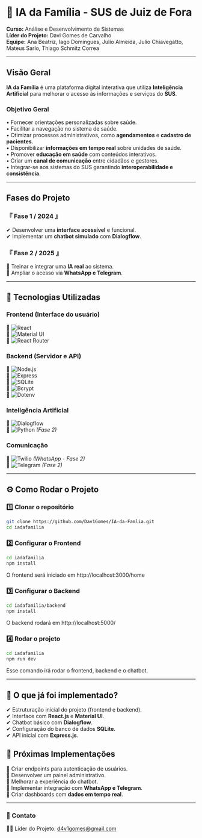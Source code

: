 # 🤖 IA da Família - SUS de Juiz de Fora  
**Curso:** Análise e Desenvolvimento de Sistemas  
**Líder do Projeto:** Davi Gomes de Carvalho  
**Equipe:** Ana Beatriz, Iago Domingues, Julio Almeida, Julio Chiavegatto, Mateus Sarlo, Thiago Schmitz Correa  

---

## Visão Geral  
**IA da Família** é uma plataforma digital interativa que utiliza **Inteligência Artificial** para melhorar o acesso às informações e serviços do **SUS**.  

### **Objetivo Geral**  
• Fornecer orientações personalizadas sobre saúde.  
• Facilitar a navegação no sistema de saúde.  
• Otimizar processos administrativos, como **agendamentos** e **cadastro de pacientes**.  
• Disponibilizar **informações em tempo real** sobre unidades de saúde.  
• Promover **educação em saúde** com conteúdos interativos.  
• Criar um **canal de comunicação** entre cidadãos e gestores.  
• Integrar-se aos sistemas do SUS garantindo **interoperabilidade e consistência**.  

---

## **Fases do Projeto**  

### **『 Fase 1 / 2024 』**
✔ Desenvolver uma **interface acessível** e funcional.  
✔ Implementar um **chatbot simulado** com **Dialogflow**.  

### **『 Fase 2 / 2025 』**
🚧 Treinar e integrar uma **IA real** ao sistema.  
🚧 Ampliar o acesso via **WhatsApp e Telegram**.  

---

## 🚀 **Tecnologias Utilizadas**  

### **Frontend** (Interface do usuário)  
🔹 ![React](https://img.shields.io/badge/React-%2361DAFB.svg?style=for-the-badge&logo=react&logoColor=black)  
🔹 ![Material UI](https://img.shields.io/badge/Material%20UI-%230081CB.svg?style=for-the-badge&logo=mui&logoColor=white)  
🔹 ![React Router](https://img.shields.io/badge/React%20Router-%23CA4245.svg?style=for-the-badge&logo=react-router&logoColor=white)  

### **Backend** (Servidor e API)  
🔹 ![Node.js](https://img.shields.io/badge/Node.js-%23339933.svg?style=for-the-badge&logo=node.js&logoColor=white)  
🔹 ![Express](https://img.shields.io/badge/Express.js-%23000000.svg?style=for-the-badge&logo=express&logoColor=white)  
🔹 ![SQLite](https://img.shields.io/badge/SQLite-%2307405e.svg?style=for-the-badge&logo=sqlite&logoColor=white)  
🔹 ![Bcrypt](https://img.shields.io/badge/Bcrypt-%2300A5E0.svg?style=for-the-badge)  
🔹 ![Dotenv](https://img.shields.io/badge/Dotenv-%23E34F26.svg?style=for-the-badge)  

### **Inteligência Artificial**  
🔹 ![Dialogflow](https://img.shields.io/badge/Dialogflow-%23FF9800.svg?style=for-the-badge&logo=dialogflow&logoColor=white)  
🔹 ![Python](https://img.shields.io/badge/Python-%233776AB.svg?style=for-the-badge&logo=python&logoColor=white) *(Fase 2)*  

### **Comunicação**  
🔹 ![Twilio](https://img.shields.io/badge/Twilio-%23F22F46.svg?style=for-the-badge&logo=twilio&logoColor=white) *(WhatsApp - Fase 2)*  
🔹 ![Telegram](https://img.shields.io/badge/Telegram%20Bot-%2326A5E4.svg?style=for-the-badge&logo=telegram&logoColor=white) *(Fase 2)*  

---

## ⚙️ **Como Rodar o Projeto**  

### **1️⃣ Clonar o repositório**  
```bash
git clone https://github.com/Dav1Gomes/IA-da-Famlia.git
cd iadafamilia
```

### **2️⃣ Configurar o Frontend**  
```bash
cd iadafamilia
npm install

``` 
O frontend será iniciado em http://localhost:3000/home

### **3️⃣ Configurar o Backend**
``` bash
cd iadafamilia/backend
npm install
```
O backend rodará em http://localhost:5000/

### **4️⃣ Rodar o projeto**
``` bash
cd iadafamilia
npm run dev
```
Esse comando irá rodar o frontend, backend e o chatbot.

---

## 🔨 **O que já foi implementado?**  

✔ Estruturação inicial do projeto (frontend e backend).  
✔ Interface com **React.js** e **Material UI**.  
✔ Chatbot básico com **Dialogflow**.  
✔ Configuração do banco de dados **SQLite**.  
✔ API inicial com **Express.js**.  



## 🚧 **Próximas Implementações**  

🔧 Criar endpoints para autenticação de usuários.  
🔧 Desenvolver um painel administrativo.  
🔧 Melhorar a experiência do chatbot.  
🔧 Implementar integração com **WhatsApp e Telegram**.  
🔧 Criar dashboards com **dados em tempo real**.  

---

### **📩 Contato**
👨‍💻 Líder do Projeto: d4v1gomes@gmail.com




